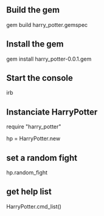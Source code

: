 ## Build the gem
 
gem build harry_potter.gemspec

## Install the gem

gem install harry_potter-0.0.1.gem

## Start the console

irb

## Instanciate HarryPotter

require "harry_potter"

hp = HarryPotter.new

## set a random fight

hp.random_fight

## get help list
HarryPotter.cmd_list()
